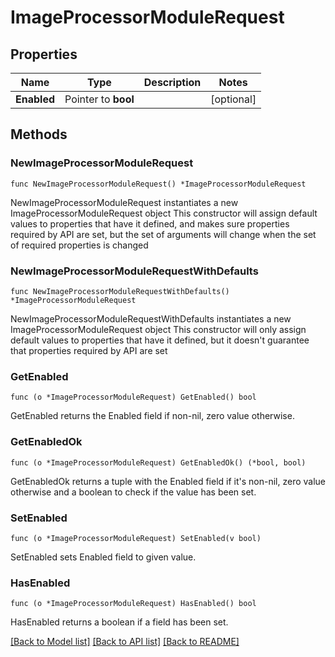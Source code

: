 # ImageProcessorModuleRequest

## Properties

Name | Type | Description | Notes
------------ | ------------- | ------------- | -------------
**Enabled** | Pointer to **bool** |  | [optional] 

## Methods

### NewImageProcessorModuleRequest

`func NewImageProcessorModuleRequest() *ImageProcessorModuleRequest`

NewImageProcessorModuleRequest instantiates a new ImageProcessorModuleRequest object
This constructor will assign default values to properties that have it defined,
and makes sure properties required by API are set, but the set of arguments
will change when the set of required properties is changed

### NewImageProcessorModuleRequestWithDefaults

`func NewImageProcessorModuleRequestWithDefaults() *ImageProcessorModuleRequest`

NewImageProcessorModuleRequestWithDefaults instantiates a new ImageProcessorModuleRequest object
This constructor will only assign default values to properties that have it defined,
but it doesn't guarantee that properties required by API are set

### GetEnabled

`func (o *ImageProcessorModuleRequest) GetEnabled() bool`

GetEnabled returns the Enabled field if non-nil, zero value otherwise.

### GetEnabledOk

`func (o *ImageProcessorModuleRequest) GetEnabledOk() (*bool, bool)`

GetEnabledOk returns a tuple with the Enabled field if it's non-nil, zero value otherwise
and a boolean to check if the value has been set.

### SetEnabled

`func (o *ImageProcessorModuleRequest) SetEnabled(v bool)`

SetEnabled sets Enabled field to given value.

### HasEnabled

`func (o *ImageProcessorModuleRequest) HasEnabled() bool`

HasEnabled returns a boolean if a field has been set.


[[Back to Model list]](../README.md#documentation-for-models) [[Back to API list]](../README.md#documentation-for-api-endpoints) [[Back to README]](../README.md)


